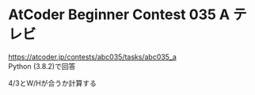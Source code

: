 # AtCoder Beginner Contest 035 A テレビ  
https://atcoder.jp/contests/abc035/tasks/abc035_a  
Python (3.8.2)で回答  

4/3とW/Hが合うか計算する
